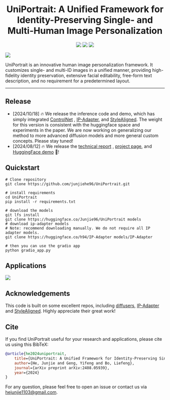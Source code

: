 <div align="center">
<h1>UniPortrait: A Unified Framework for Identity-Preserving Single- and Multi-Human Image Personalization</h1>

<a href='https://aigcdesigngroup.github.io/UniPortrait-Page/'><img src='https://img.shields.io/badge/Project-Page-green'></a>
<a href='https://arxiv.org/abs/2408.05939'><img src='https://img.shields.io/badge/Technique-Report-red'></a>
<a href='https://huggingface.co/spaces/Junjie96/UniPortrait'><img src='https://img.shields.io/badge/%F0%9F%A4%97%20Hugging%20Face-Spaces-blue'></a>

</div>

<img src='assets/highlight.png'>

UniPortrait is an innovative human image personalization framework. It customizes single- and multi-ID images in a
unified manner, providing high-fidelity identity preservation, extensive facial editability, free-form text description,
and no requirement for a predetermined layout.

---

## Release

- [2024/10/18] 🔥 We release the inference code and demo, which has simply
  integrated [ControlNet](https://github.com/lllyasviel/ControlNet)
  , [IP-Adapter](https://github.com/tencent-ailab/IP-Adapter),
  and [StyleAligned](https://github.com/google/style-aligned). The weight for this version is consistent with the
  huggingface space and experiments in the paper. We are now working on generalizing our method to more advanced
  diffusion models and more general custom concepts. Please stay tuned!
- [2024/08/12] 🔥 We release the [technical report](https://arxiv.org/abs/2408.05939)
  , [project page](https://aigcdesigngroup.github.io/UniPortrait-Page/),
  and [HuggingFace demo](https://huggingface.co/spaces/Junjie96/UniPortrait) 🤗!

## Quickstart

```shell
# Clone repository
git clone https://github.com/junjiehe96/UniPortrait.git

# install requirements
cd UniPortrait
pip install -r requirements.txt

# download the models
git lfs install
git clone https://huggingface.co/Junjie96/UniPortrait models
# download ip-adapter models 
# Note: recommend downloading manually. We do not require all IP adapter models.
git clone https://huggingface.co/h94/IP-Adapter models/IP-Adapter

# then you can use the gradio app
python gradio_app.py
```

## Applications

<img src='assets/application.png'>

## **Acknowledgements**

This code is built on some excellent repos, including [diffusers](https://github.com/huggingface/diffusers), [IP-Adapter](https://github.com/tencent-ailab/IP-Adapter) and [StyleAligned](https://github.com/google/style-aligned). Highly appreciate their great work!

## Cite

If you find UniPortrait useful for your research and applications, please cite us using this BibTeX:

```bibtex
@article{he2024uniportrait,
    title={UniPortrait: A Unified Framework for Identity-Preserving Single-and Multi-Human Image Personalization},
    author={He, Junjie and Geng, Yifeng and Bo, Liefeng},
    journal={arXiv preprint arXiv:2408.05939},
    year={2024}
}
```

For any question, please feel free to open an issue or contact us via hejunjie1103@gmail.com.

